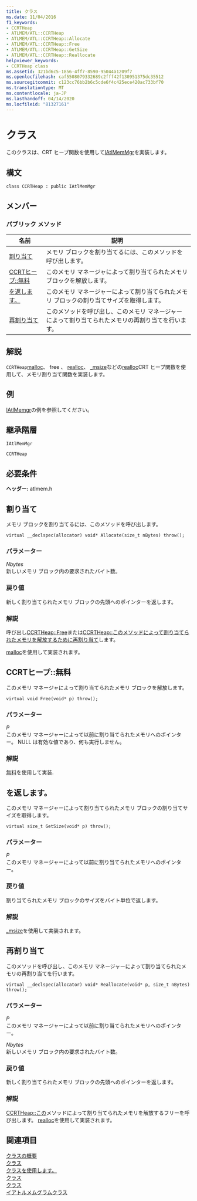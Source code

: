 ```yaml
---
title: クラス
ms.date: 11/04/2016
f1_keywords:
- CCRTHeap
- ATLMEM/ATL::CCRTHeap
- ATLMEM/ATL::CCRTHeap::Allocate
- ATLMEM/ATL::CCRTHeap::Free
- ATLMEM/ATL::CCRTHeap::GetSize
- ATLMEM/ATL::CCRTHeap::Reallocate
helpviewer_keywords:
- CCRTHeap class
ms.assetid: 321bd6c5-1856-4ff7-8590-95044a1209f7
ms.openlocfilehash: caf5508079332689c2fff42f130951375dc35512
ms.sourcegitcommit: c123cc76bb2b6c5cde6f4c425ece420ac733bf70
ms.translationtype: MT
ms.contentlocale: ja-JP
ms.lasthandoff: 04/14/2020
ms.locfileid: "81327161"
---
```

# <a name="ccrtheap-class"></a>クラス

このクラスは、CRT ヒープ関数を使用して[IAtlMemMgr](../../atl/reference/iatlmemmgr-class.md)を実装します。

## <a name="syntax"></a>構文

```
class CCRTHeap : public IAtlMemMgr
```

## <a name="members"></a>メンバー

### <a name="public-methods"></a>パブリック メソッド

|名前|説明|
|----------|-----------------|
|[割り当て](#allocate)|メモリ ブロックを割り当てるには、このメソッドを呼び出します。|
|[CCRTヒープ::無料](#free)|このメモリ マネージャによって割り当てられたメモリ ブロックを解放します。|
|[を返します。](#getsize)|このメモリ マネージャーによって割り当てられたメモリ ブロックの割り当てサイズを取得します。|
|[再割り当て](#reallocate)|このメソッドを呼び出し、このメモリ マネージャーによって割り当てられたメモリの再割り当てを行います。|

## <a name="remarks"></a>解説

`CCRTHeap`[malloc](../../c-runtime-library/reference/malloc.md)、 free 、 [realloc](../../c-runtime-library/reference/free.md)、 [_msize](../../c-runtime-library/reference/msize.md)などの[realloc](../../c-runtime-library/reference/realloc.md)CRT ヒープ関数を使用して、メモリ割り当て関数を実装します。

## <a name="example"></a>例

[IAtlMemgr](../../atl/reference/iatlmemmgr-class.md)の例を参照してください。

## <a name="inheritance-hierarchy"></a>継承階層

`IAtlMemMgr`

`CCRTHeap`

## <a name="requirements"></a>必要条件

**ヘッダー:** atlmem.h

## <a name="ccrtheapallocate"></a><a name="allocate"></a>割り当て

メモリ ブロックを割り当てるには、このメソッドを呼び出します。

```
virtual __declspec(allocator) void* Allocate(size_t nBytes) throw();
```

### <a name="parameters"></a>パラメーター

*Nbytes*<br/>
新しいメモリ ブロック内の要求されたバイト数。

### <a name="return-value"></a>戻り値

新しく割り当てられたメモリ ブロックの先頭へのポインターを返します。

### <a name="remarks"></a>解説

呼び出し[CCRTHeap::Free](#free)または[CCRTHeap::このメソッドによって割り当てられたメモリを解放するために再割り当て](#reallocate)します。

[malloc](../../c-runtime-library/reference/malloc.md)を使用して実装されます。

## <a name="ccrtheapfree"></a><a name="free"></a>CCRTヒープ::無料

このメモリ マネージャによって割り当てられたメモリ ブロックを解放します。

```
virtual void Free(void* p) throw();
```

### <a name="parameters"></a>パラメーター

*P*<br/>
このメモリ マネージャーによって以前に割り当てられたメモリへのポインター。 NULL は有効な値であり、何も実行しません。

### <a name="remarks"></a>解説

[無料](../../c-runtime-library/reference/free.md)を使用して実装.

## <a name="ccrtheapgetsize"></a><a name="getsize"></a>を返します。

このメモリ マネージャーによって割り当てられたメモリ ブロックの割り当てサイズを取得します。

```
virtual size_t GetSize(void* p) throw();
```

### <a name="parameters"></a>パラメーター

*P*<br/>
このメモリ マネージャーによって以前に割り当てられたメモリへのポインター。

### <a name="return-value"></a>戻り値

割り当てられたメモリ ブロックのサイズをバイト単位で返します。

### <a name="remarks"></a>解説

[_msize](../../c-runtime-library/reference/msize.md)を使用して実装されます。

## <a name="ccrtheapreallocate"></a><a name="reallocate"></a>再割り当て

このメソッドを呼び出し、このメモリ マネージャーによって割り当てられたメモリの再割り当てを行います。

```
virtual __declspec(allocator) void* Reallocate(void* p, size_t nBytes) throw();
```

### <a name="parameters"></a>パラメーター

*P*<br/>
このメモリ マネージャーによって以前に割り当てられたメモリへのポインター。

*Nbytes*<br/>
新しいメモリ ブロック内の要求されたバイト数。

### <a name="return-value"></a>戻り値

新しく割り当てられたメモリ ブロックの先頭へのポインターを返します。

### <a name="remarks"></a>解説

[CCRTHeap::この](#free)メソッドによって割り当てられたメモリを解放するフリーを呼び出します。 [realloc](../../c-runtime-library/reference/realloc.md)を使用して実装されます。

## <a name="see-also"></a>関連項目

[クラスの概要](../../atl/atl-class-overview.md)<br/>
[クラス](../../atl/reference/ccomheap-class.md)<br/>
[クラスを使用します。](../../atl/reference/cwin32heap-class.md)<br/>
[クラス](../../atl/reference/clocalheap-class.md)<br/>
[クラス](../../atl/reference/cglobalheap-class.md)<br/>
[イアトルメムグラムクラス](../../atl/reference/iatlmemmgr-class.md)
